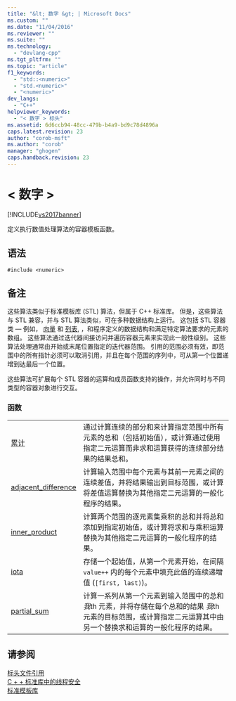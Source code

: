 ```yaml
---
title: "&lt; 数字 &gt; | Microsoft Docs"
ms.custom: ""
ms.date: "11/04/2016"
ms.reviewer: ""
ms.suite: ""
ms.technology: 
  - "devlang-cpp"
ms.tgt_pltfrm: ""
ms.topic: "article"
f1_keywords: 
  - "std::<numeric>"
  - "std.<numeric>"
  - "<numeric>"
dev_langs: 
  - "C++"
helpviewer_keywords: 
  - "< 数字 > 标头"
ms.assetid: 6d6ccb94-48cc-479b-b4a9-bd9c78d4896a
caps.latest.revision: 23
author: "corob-msft"
ms.author: "corob"
manager: "ghogen"
caps.handback.revision: 23
---
```

# &lt; 数字 &gt;
[!INCLUDE[vs2017banner](../assembler/inline/includes/vs2017banner.md)]

定义执行数值处理算法的容器模板函数。  
  
## <a name="syntax"></a>语法  
  
```  
#include <numeric>  
```  
  
## <a name="remarks"></a>备注  
 这些算法类似于标准模板库 (STL) 算法，但属于 C++ 标准库。 但是，这些算法与 STL 兼容，并与 STL 算法类似，可在多种数据结构上运行。 这包括 STL 容器类 — 例如， [向量](../standard-library/vector-class.md) 和 [列表](../standard-library/list-class.md), ，和程序定义的数据结构和满足特定算法要求的元素的数组。 这些算法通过迭代器间接访问并遍历容器元素来实现此一般性级别。 这些算法处理通常由开始或末尾位置指定的迭代器范围。 引用的范围必须有效，即范围中的所有指针必须可以取消引用，并且在每个范围的序列中，可从第一个位置递增到达最后一个位置。  
  
 这些算法可扩展每个 STL 容器的运算和成员函数支持的操作，并允许同时与不同类型的容器对象进行交互。  
  
### <a name="functions"></a>函数  
  
|||  
|-|-|  
|[累计](../Topic/%3Cnumeric%3E%20functions.md#accumulate)|通过计算连续的部分和来计算指定范围中所有元素的总和（包括初始值），或计算通过使用指定二元运算而非求和运算获得的连续部分结果的结果总和。|  
|[adjacent_difference](../Topic/%3Cnumeric%3E%20functions.md#adjacent_difference)|计算输入范围中每个元素与其前一元素之间的连续差值，并将结果输出到目标范围，或计算将差值运算替换为其他指定二元运算的一般化程序的结果。|  
|[inner_product](../Topic/%3Cnumeric%3E%20functions.md#inner_product)|计算两个范围的逐元素集乘积的总和并将总和添加到指定初始值，或计算将求和与乘积运算替换为其他指定二元运算的一般化程序的结果。|  
|[iota](../Topic/%3Cnumeric%3E%20functions.md#iota)|存储一个起始值，从第一个元素开始，在间隔 `value++` 内的每个元素中填充此值的连续递增值 (`[first, last)`)。|  
|[partial_sum](../Topic/%3Cnumeric%3E%20functions.md#partial_sum)|计算一系列从第一个元素到输入范围中的总和 *我*th 元素，并将存储在每个总和的结果 *我*th 元素的目标范围，或计算指定二元运算其中由另一个替换求和运算的一般化程序的结果。|  
  
## <a name="see-also"></a>请参阅  
 [标头文件引用](../standard-library/cpp-standard-library-header-files.md)   
 [C + + 标准库中的线程安全](../standard-library/thread-safety-in-the-cpp-standard-library.md)   
 [标准模板库](../misc/standard-template-library.md)

